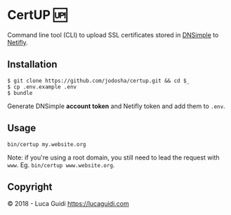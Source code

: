 # CertUP :up:

Command line tool (CLI) to upload SSL certificates stored in [DNSimple](https://dnsimple.com) to [Netifly](https://netlify.com).

## Installation

```shell
$ git clone https://github.com/jodosha/certup.git && cd $_
$ cp .env.example .env
$ bundle
```

Generate DNSimple **account token** and Netifly token and add them to `.env`.

## Usage

```shell
bin/certup my.website.org
```

Note: if you're using a root domain, you still need to lead the request with `www`. Eg. `bin/certup www.website.org`.

## Copyright

&copy; 2018 - Luca Guidi https://lucaguidi.com
